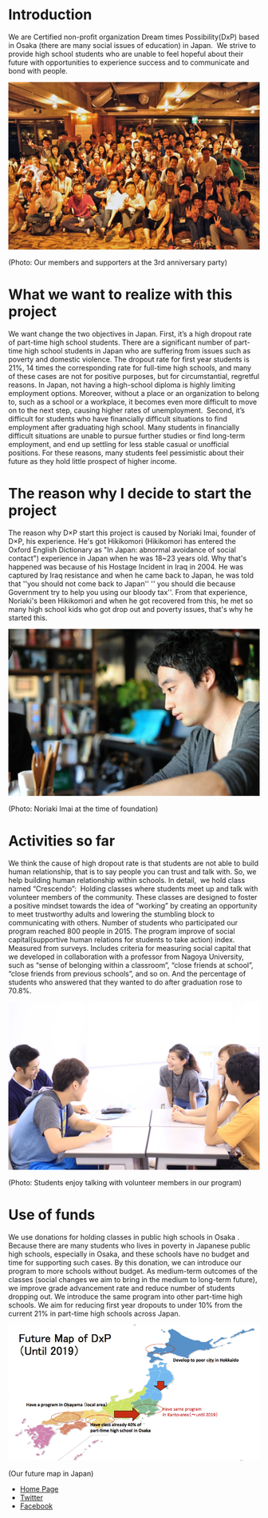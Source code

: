 # Introduction

We are Certified non-profit organization Dream times Possibility(DxP) based in Osaka (there are many social issues of education) in Japan.  We strive to provide high school students who are unable to feel hopeful about their future with opportunities to experience success and to communicate and bond with people.

![image](./data/projects/02_dxp/party.jpg)

(Photo: Our members and supporters at the 3rd anniversary party)

# What we want to realize with this project

We want change the two objectives in Japan.
First, it’s a high dropout rate of part-time high school students.
There are a significant number of part-time high school students in Japan who are suffering from issues such as poverty and domestic violence. The dropout rate for first year students is 21%, 14 times the corresponding rate for full-time high schools, and many of these cases are not for positive purposes, but for circumstantial, regretful reasons. In Japan, not having a high-school diploma is highly limiting employment options. Moreover, without a place or an organization to belong to, such as a school or a workplace, it becomes even more difficult to move on to the next step, causing higher rates of unemployment.  Second, it’s difficult for students who have financially difficult situations to find employment after graduating high school. Many students in financially difficult situations are unable to pursue further studies or find long-term employment, and end up settling for less stable casual or unofficial positions. For these reasons, many students feel pessimistic about their future as they hold little prospect of higher income. 

# The reason why I decide to start the project

The reason why D×P start this project is caused by Noriaki Imai, founder of D×P, his experience. He's got Hikikomori (Hikikomori has entered the Oxford English Dictionary as "In Japan: abnormal avoidance of social contact") experience in Japan when he was 18~23 years old. Why that's happened was because of his Hostage Incident in Iraq in 2004. He was captured by Iraq resistance and when he came back to Japan, he was told that ''you should not come back to Japan'' '' you should die because Government try to help you using our bloody tax''. From that experience, Noriaki's been Hikikomori and when he got recovered from this, he met so many high school kids who got drop out and poverty issues, that's why he started this. 

![image](./data/projects/02_dxp/noriaki.jpg)

(Photo: Noriaki Imai at the time of foundation)

# Activities so far

We think the cause of high dropout rate is that students are not able to build human relationship, that is to say people you can trust and talk with. So, we help building human relationship within schools. In detail,  we hold class named “Crescendo”:  Holding classes where students meet up and talk with volunteer members of the community. These classes are designed to foster a positive mindset towards the idea of “working” by creating an opportunity to meet trustworthy adults and lowering the stumbling block to communicating with others. Number of students who participated our program reached 800 people in 2015. The program improve of social capital(supportive human relations for students to take action) index. Measured from surveys. Includes criteria for measuring social capital that we developed in collaboration with a professor from Nagoya University, such as “sense of belonging within a classroom”, “close friends at school”, “close friends from previous schools”, and so on. And the percentage of students who answered that they wanted to do after graduation rose to 70.8%. 

![image](./data/projects/02_dxp/talking.jpg)

(Photo: Students enjoy talking with volunteer members in our program)

# Use of funds

We use donations for holding classes in public high schools in Osaka . Because there are many students who lives in poverty in Japanese public high schools, especially in Osaka, and these schools have no budget and time for supporting such cases. By this donation, we can introduce our program to more schools without budget. As medium-term outcomes of the classes (social changes we aim to bring in the medium to long-term future), we improve grade advancement rate and reduce number of students dropping out. We introduce the same program into other part-time high schools. We aim for reducing first year dropouts to under 10% from the current 21% in part-time high schools across Japan.

![image](./data/projects/02_dxp/future.jpg)

(Our future map in Japan)


- <a href="http://www.dreampossibility.com/" target="blank">Home Page</a>
- <a href="https://twitter.com/npo_DxP" target="blank">Twitter</a>
- <a href="https://www.facebook.com/npodxp/" target="blank">Facebook</a>
